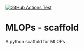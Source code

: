 [![GitHub Actions Test](https://github.com/jabrahamdev/MLOPs-scaffold/actions/workflows/main.yml/badge.svg)](https://github.com/jabrahamdev/MLOPs-scaffold/actions/workflows/main.yml)

# MLOPs - scaffold
A python scaffold for  MLOPs
